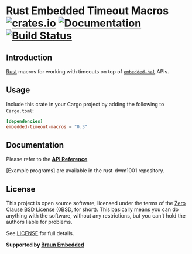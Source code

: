 # Rust Embedded Timeout Macros [![crates.io](https://img.shields.io/crates/v/embedded-timeout-macros.svg)](https://crates.io/crates/embedded-timeout-macros) [![Documentation](https://docs.rs/embedded-timeout-macros/badge.svg)](https://docs.rs/embedded-timeout-macros) [![Build Status](https://travis-ci.com/braun-embedded/rust-embedded-timeout-macros.svg?branch=master)](https://travis-ci.com/braun-embedded/rust-embedded-timeout-macros)

## Introduction

[Rust] macros for working with timeouts on top of [`embedded-hal`] APIs.

[Rust]: https://www.rust-lang.org/
[`embedded-hal`]: https://crates.io/crates/embedded-hal


## Usage

Include this crate in your Cargo project by adding the following to `Cargo.toml`:
```toml
[dependencies]
embedded-timeout-macros = "0.3"
```


## Documentation

Please refer to the **[API Reference]**.

[Example programs] are available in the rust-dwm1001 repository.

[API Reference]: https://docs.rs/embedded-timeout-macros


## License

This project is open source software, licensed under the terms of the [Zero Clause BSD License][] (0BSD, for short). This basically means you can do anything with the software, without any restrictions, but you can't hold the authors liable for problems.

See [LICENSE] for full details.

[Zero Clause BSD License]: https://opensource.org/licenses/FPL-1.0.0
[LICENSE]: https://github.com/braun-embedded/rust-embedded-timeout-macros/blob/master/LICENSE


**Supported by [Braun Embedded](https://braun-embedded.com/)**
